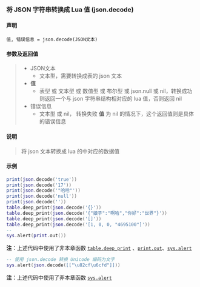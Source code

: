 ### 将 JSON 字符串转换成 Lua 值 (**json\.decode**)


#### 声明
```
值, 错误信息 = json.decode(JSON文本)
```

#### 参数及返回值
> - JSON文本
>   - 文本型，需要转换成表的 json 文本
> - **值**
>   - 表型 或 文本型 或 数值型 或 布尔型 或 json\.null 或 nil，转换成功则返回一个与 json 字符串结构相对应的 lua 值，否则返回 nil
> - 错误信息
>   - 文本型 或 nil， 转换失败 **值** 为 nil 的情况下，这个返回值则是具体的错误信息


#### 说明
> 将 json 文本转换成 lua 的中对应的数据值  


#### 示例  
```lua
print(json.decode('true'))
print(json.decode('17'))
print(json.decode('"哈哈"'))
print(json.decode('null'))
print(json.decode(''))
table.deep_print(json.decode('{}'))
table.deep_print(json.decode('{"娘子":"啊哈","你好":"世界"}'))
table.deep_print(json.decode('[]'))
table.deep_print(json.decode('[1, 0, 0, "4695100"]'))
--
sys.alert(print.out())
```
**注**：上述代码中使用了非本章函数 [`table.deep_print`](/Handbook/ext-table/table.deep_print.md) 、[`print.out`](/Handbook/develop-helper/print.md)、[`sys.alert`](/Handbook/sys/sys.alert.md)
```lua
-- 使用 json.decode 转换 Unicode 编码为文字
sys.alert(json.decode([["\u82cf\u6cfd"]]))
```
**注**：上述代码中使用了非本章函数 [`sys.alert`](/Handbook/sys/sys.alert.md)

